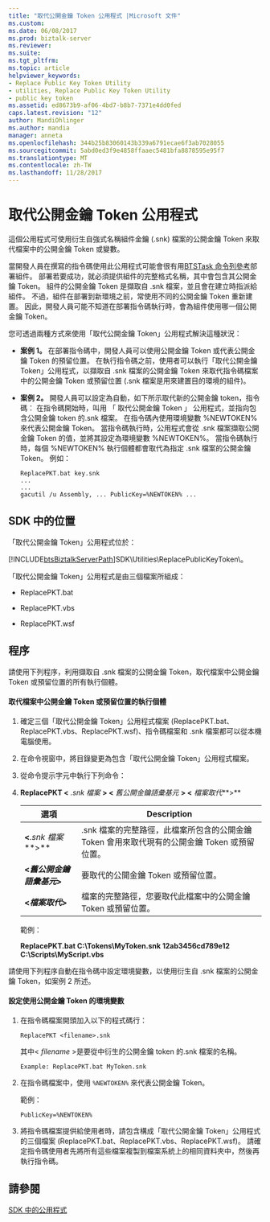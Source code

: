 ```yaml
---
title: "取代公開金鑰 Token 公用程式 |Microsoft 文件"
ms.custom: 
ms.date: 06/08/2017
ms.prod: biztalk-server
ms.reviewer: 
ms.suite: 
ms.tgt_pltfrm: 
ms.topic: article
helpviewer_keywords:
- Replace Public Key Token Utility
- utilities, Replace Public Key Token Utility
- public key token
ms.assetid: ed8673b9-af06-4bd7-b8b7-7371e4dd0fed
caps.latest.revision: "12"
author: MandiOhlinger
ms.author: mandia
manager: anneta
ms.openlocfilehash: 344b25b83060143b339a6791ecae6f3ab7028055
ms.sourcegitcommit: 5abd0ed3f9e4858ffaaec5481bfa8878595e95f7
ms.translationtype: MT
ms.contentlocale: zh-TW
ms.lasthandoff: 11/28/2017
---
```

# <a name="replace-public-key-token-utility"></a>取代公開金鑰 Token 公用程式
這個公用程式可使用衍生自強式名稱組件金鑰 (.snk) 檔案的公開金鑰 Token 來取代檔案中的公開金鑰 Token 或變數。  
  
 當開發人員在撰寫的指令碼使用此公用程式可能會很有用[BTSTask 命令列參考](../core/btstask-command-line-reference.md)部署組件。 部署若要成功，就必須提供組件的完整格式名稱，其中會包含其公開金鑰 Token。 組件的公開金鑰 Token 是擷取自 .snk 檔案，並且會在建立時指派給組件。 不過，組件在部署到新環境之前，常使用不同的公開金鑰 Token 重新建置。 因此，開發人員可能不知道在部署指令碼執行時，會為組件使用哪一個公開金鑰 Token。  
  
 您可透過兩種方式來使用「取代公開金鑰 Token」公用程式解決這種狀況：  
  
-   **案例 1。** 在部署指令碼中，開發人員可以使用公開金鑰 Token 或代表公開金鑰 Token 的預留位置。 在執行指令碼之前，使用者可以執行「取代公開金鑰 Token」公用程式，以擷取自 .snk 檔案的公開金鑰 Token 來取代指令碼檔案中的公開金鑰 Token 或預留位置 (.snk 檔案是用來建置目的環境的組件)。  
  
-   **案例 2。** 開發人員可以設定為自動，如下所示取代新的公開金鑰 token，指令碼： 在指令碼開始時，叫用 「 取代公開金鑰 Token 」 公用程式，並指向包含公開金鑰 token 的.snk 檔案。 在指令碼內使用環境變數 %NEWTOKEN% 來代表公開金鑰 Token。 當指令碼執行時，公用程式會從 .snk 檔案擷取公開金鑰 Token 的值，並將其設定為環境變數 %NEWTOKEN%。 當指令碼執行時，每個 %NEWTOKEN% 執行個體都會取代為指定 .snk 檔案的公開金鑰 Token。 例如：  
  
    ```  
    ReplacePKT.bat key.snk  
    ...  
    ...  
    gacutil /u Assembly, ... PublicKey=%NEWTOKEN% ...  
    ```  
  
## <a name="location-in-sdk"></a>SDK 中的位置  
 「取代公開金鑰 Token」公用程式位於：  
  
 [!INCLUDE[btsBiztalkServerPath](../includes/btsbiztalkserverpath-md.md)]SDK\Utilities\ReplacePublicKeyToken\\。  
  
 「取代公開金鑰 Token」公用程式是由三個檔案所組成：  
  
-   ReplacePKT.bat  
  
-   ReplacePKT.vbs  
  
-   ReplacePKT.wsf  
  
## <a name="procedures"></a>程序  
 請使用下列程序，利用擷取自 .snk 檔案的公開金鑰 Token，取代檔案中公開金鑰 Token 或預留位置的所有執行個體。  
  
#### <a name="to-replace-instances-of-a-public-key-token-or-a-placeholder-in-a-file"></a>取代檔案中公開金鑰 Token 或預留位置的執行個體  
  
1.  確定三個「取代公開金鑰 Token」公用程式檔案 (ReplacePKT.bat、ReplacePKT.vbs、ReplacePKT.wsf)、指令碼檔案和 .snk 檔案都可以從本機電腦使用。  
  
2.  在命令視窗中，將目錄變更為包含「取代公開金鑰 Token」公用程式檔案。  
  
3.  從命令提示字元中執行下列命令：  
  
4.  **ReplacePKT \<**  *.snk 檔案*  **\> \<**  *舊公開金鑰語彙基元*  **\> \<**  *檔案取代***\>**  
  
    |選項|Description|  
    |------------|-----------------|  
    |**\<***.snk 檔案***\>**|.snk 檔案的完整路徑，此檔案所包含的公開金鑰 Token 會用來取代現有的公開金鑰 Token 或預留位置。|  
    |**\<***舊公開金鑰語彙基元***\>**|要取代的公開金鑰 Token 或預留位置。|  
    |**\<***檔案取代***\>**|檔案的完整路徑，您要取代此檔案中的公開金鑰 Token 或預留位置。|  
  
     範例：  
  
     **ReplacePKT.bat C:\Tokens\MyToken.snk 12ab3456cd789e12 C:\Scripts\MyScript.vbs**  
  
 請使用下列程序自動在指令碼中設定環境變數，以使用衍生自 .snk 檔案的公開金鑰 Token，如案例 2 所述。  
  
#### <a name="to-set-an-environment-variable-that-uses-a-public-key-token"></a>設定使用公開金鑰 Token 的環境變數  
  
1.  在指令碼檔案開頭加入以下的程式碼行：  
  
    ```  
    ReplacePKT <filename>.snk  
    ```  
  
     其中\< *filename* \>是要從中衍生的公開金鑰 token 的.snk 檔案的名稱。  
  
    ```  
    Example: ReplacePKT.bat MyToken.snk  
    ```  
  
2.  在指令碼檔案中，使用 `%NEWTOKEN%` 來代表公開金鑰 Token。  
  
     範例：  
  
    ```  
    PublicKey=%NEWTOKEN%  
    ```  
  
3.  將指令碼檔案提供給使用者時，請包含構成「取代公開金鑰 Token」公用程式的三個檔案 (ReplacePKT.bat、ReplacePKT.vbs、ReplacePKT.wsf)。 請確定指令碼使用者先將所有這些檔案複製到檔案系統上的相同資料夾中，然後再執行指令碼。  
  
## <a name="see-also"></a>請參閱  
 [SDK 中的公用程式](../core/utilities-in-the-sdk.md)